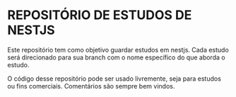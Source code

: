 # REPOSITÓRIO DE ESTUDOS DE NESTJS

Este repositório tem como objetivo guardar estudos em nestjs.
Cada estudo será direcionado para sua branch com o nome específico do que aborda o estudo.

O código desse repositório pode ser usado livremente, seja para estudos ou fins comerciais.
Comentários são sempre bem vindos.